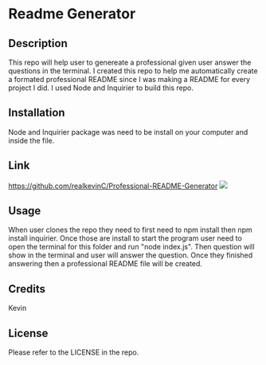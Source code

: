 # Readme Generator

## Description

This repo will help user to genereate a professional given user answer the questions in the terminal. I created this repo to help me automatically create a formated professional README since I was making a README for every project I did. I used Node and Inquirier to build this repo. 

## Installation

Node and Inquirier package was need to be install on your computer and inside the file.

## Link

https://github.com/realkevinC/Professional-README-Generator
<img src="/Users/kevinchen/bcs/finished-work/ReadmeGenerator/assets/Screen Shot 2022-10-20 at 4.38.55 PM.png">

## Usage

When user clones the repo they need to first need to npm install then  npm install inquirier. Once those are install to start the program user need to open the terminal for this folder and run "node index.js". Then question will show in the terminal and user will answer the question. Once they finished answering then a professional README file will be created.

## Credits

Kevin

## License

Please refer to the LICENSE in the repo.
